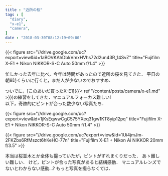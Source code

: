 ```yaml
---
title : "近所の桜"
tags : [
  "diary",
  "x-e1",
  "camera",
]
date : "2018-03-30T08:12:19+09:00"
---
```


{{< figure src="//drive.google.com/uc?export=view&id=1aBOVKAhDbkVmxHVhs72d2un43R_14SvZ" title="Fujifilm X-E1 + Nikon NIKKOR-S･C Auto 50mm f/1.4" >}}

忙しかった去年に比べ，今年は時間があったので近所の桜を見てきた．
平日の朝8時くらいに行くと，まだ人が少ないのでおすすめ．
<!--more-->
ついでに，[このあいだ買ったX-E1]({{< ref "/content/posts/camera/x-e1.md" >}})の練習をしてきた．マニュアルフォーカス難しい!  
以下，奇跡的にピントが合った数少ない写真たち．

{{< figure src="//drive.google.com/uc?export=view&id=1jKsEqwwCgC575YXeq31gw1KT8yip12pq" title="Fujifilm X-E1 + Nikon NIKKOR-S･C Auto 50mm f/1.4" >}}

{{< figure src="//drive.google.com/uc?export=view&id=1Ui4jmJm-2FKZbs6RfMszct6hKeHC-77n" title="Fujifilm X-E1 + Nikon Ai NIKKOR 20mm f/3.5" >}}

本当は桜並木とか全体も撮っていたが，ピントがずれまくりだった．
あゝ難しい難しい．
けど，ピントが合った写真があると結構感動．
マニュアルレンズでないとわからない感動...?
もっと写真を撮らなくては．
